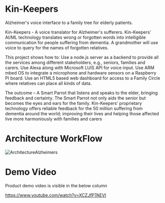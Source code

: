 # Kin-Keepers
Alzheimer's voice interface to a family tree for elderly patients.

Kin-Keepers - A voice translator for Alzheimer's sufferers. Kin-Keepers’ AI/ML technology translates wrong or forgotten words into intelligible communication for people suffering from dementia. A grandmother will use voice to query for the names of forgotten relatives. 

This project shows how to: 
Use a node.js server as a backend to provide all the services among different stakeholders, e.g., seniors, families and carers. 
Use Alexa along with Microsoft LUIS API for voice input. 
Use ARM mbed OS to integrate a microphone and hardware sensors on a Raspberry PI board. 
Use an HTML5 based web dashboard for access to a Family Circle where relatives can place all kinds of data.

The outcome – A Smart Parrot that listens and speaks to the elder, bringing feedback and certainty. The Smart Parrot not only aids the senior but becomes the eyes and ears for the family. Kin-Keepers’ proprietary technology offers reliable feedback for the 50 million suffering from dementia around the world; improving their lives and helping those affected live more harmoniously with families and carers

# Architecture WorkFlow

![ArchitectureAlzheimers](https://your-copied-image-address)




#  Demo Video 

Product demo video is visible in the below column 

https://www.youtube.com/watch?v=XCZJfP7AEVI
